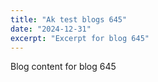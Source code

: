 ```yaml
---
title: "Ak test blogs 645"
date: "2024-12-31"
excerpt: "Excerpt for blog 645"
---
```


Blog content for blog 645